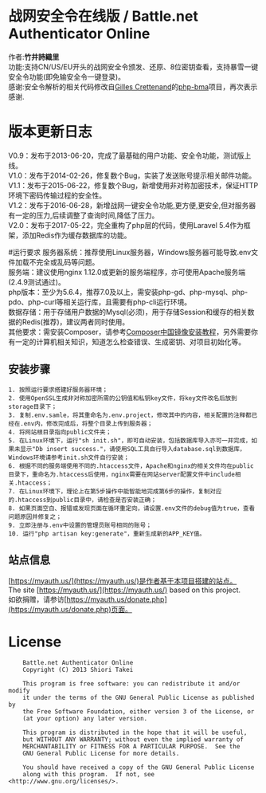 # 战网安全令在线版 / Battle.net Authenticator Online

作者:**竹井詩織里**<br>
功能:支持CN/US/EU开头的战网安全令颁发、还原、8位密钥查看，支持暴雪一键安全令功能(即免输安全令一键登录)。<br>
感谢:安全令解析的相关代码修改自[Gilles Crettenand](https://github.com/krtek4)的<a href="https://github.com/krtek4/php-bma">php-bma</a>项目，再次表示感谢.

# 版本更新日志
V0.9：发布于2013-06-20，完成了最基础的用户功能、安全令功能，测试版上线。<br>
V1.0：发布于2014-02-26，修复数个Bug，实装了发送账号提示相关邮件功能。<br>
V1.1：发布于2015-06-22，修复数个Bug，新增使用非对称加密技术，保证HTTP环境下密码传输过程的安全性。<br>
V1.2：发布于2016-06-28，新增战网一键安全令功能,更方便,更安全,但对服务器有一定的压力,后续调整了查询时间,降低了压力。<br>
V2.0：发布于2017-05-22，完全重构了php层的代码，使用Laravel 5.4作为框架，添加Redis作为缓存数据库的功能。<br>

#运行要求
服务器系统：推荐使用Linux服务器，Windows服务器可能导致.env文件加载不完全或乱码等问题。<br>
服务端：建议使用nginx 1.12.0或更新的服务端程序，亦可使用Apache服务端(2.4.9测试通过)。<br>
php版本：至少为5.6.4，推荐7.0及以上，需安装php-gd、php-mysql、php-pdo、php-curl等相关运行库，且需要有php-cli运行环境。<br>
数据存储：用于存储用户数据的Mysql(必须)，用于存储Session和缓存的相关数据的Redis(推荐)，建议两者同时使用。<br>
其他要求：需安装Composer，请参考[Composer中国镜像安装教程](https://pkg.phpcomposer.com/#how-to-install-composer)，另外需要你有一定的计算机相关知识，知道怎么检查错误、生成密钥、对项目初始化等。

## 安装步骤
	1. 按照运行要求搭建好服务器环境；
	2. 使用OpenSSL生成非对称加密所需的公钥值和私钥key文件，将key文件改名后放到storage目录下；
	3. 复制.env.samle，将其重命名为.env.project，修改其中的内容，相关配置的注释都已经在.env内，修改完成后，将整个目录上传到服务器；
	4. 将网站根目录指向public文件夹；
	5. 在Linux环境下，运行"sh init.sh"，即可自动安装，包括数据库导入亦可一并完成，如果未显示"Db insert success."，请使用SQL工具自行导入database.sql到数据库，Windows环境请参考init.sh文件自行安装；
	6. 根据不同的服务端使用不同的.htaccess文件，Apache和nginx的相关文件均在public目录下，重命名为.htaccess后使用，nginx需要在网站server配置文件中include相关.htaccess；
	7. 在Linux环境下，理论上在第5步操作中能智能地完成第6步的操作，复制对应的.htaccess到public目录中，请检查是否安装正确；
	8. 如果页面空白、报错或发现页面在循环重定向，请设置.env文件的debug值为true，查看问题原因并修复之；
	9. 立即注册与.env中设置的管理员账号相同的账号；
	10. 运行"php artisan key:generate"，重新生成新的APP_KEY值。

## 站点信息
[https://myauth.us/](https://myauth.us/)是作者基于本项目搭建的站点。<br>
The site [https://myauth.us/](https://myauth.us/) based on this project.<br>
如欲捐赠，请参访[https://myauth.us/donate.php](https://myauth.us/donate.php)页面。 

# License
```text
    Battle.net Authenticator Online
    Copyright (C) 2013 Shiori Takei

    This program is free software: you can redistribute it and/or modify
    it under the terms of the GNU General Public License as published by
    the Free Software Foundation, either version 3 of the License, or
    (at your option) any later version.

    This program is distributed in the hope that it will be useful,
    but WITHOUT ANY WARRANTY; without even the implied warranty of
    MERCHANTABILITY or FITNESS FOR A PARTICULAR PURPOSE.  See the
    GNU General Public License for more details.

    You should have received a copy of the GNU General Public License
    along with this program.  If not, see <http://www.gnu.org/licenses/>.
```
